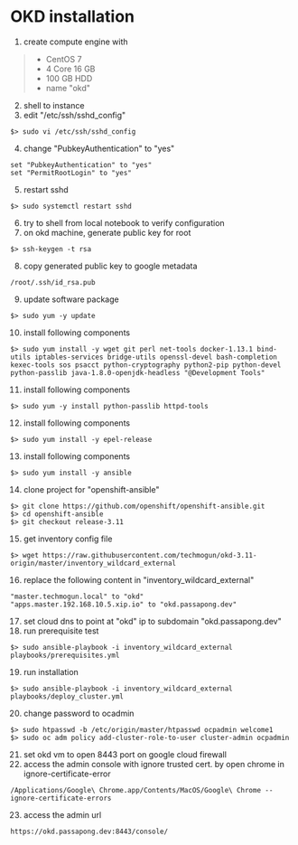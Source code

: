 # OKD installation
1. create compute engine with
> - CentOS 7
> - 4 Core 16 GB
> - 100 GB HDD
> - name "okd"
2. shell to instance
3. edit "/etc/ssh/sshd_config"
```
$> sudo vi /etc/ssh/sshd_config
```
4. change "PubkeyAuthentication" to "yes"
```
set "PubkeyAuthentication" to "yes"
set "PermitRootLogin" to "yes"
```
5. restart sshd
```
$> sudo systemctl restart sshd
```
6. try to shell from local notebook to verify configuration
7. on okd machine, generate public key for root
```
$> ssh-keygen -t rsa
```
8. copy generated public key to google metadata
```
/root/.ssh/id_rsa.pub
```
9. update software package
```
$> sudo yum -y update
```
10. install following components
```
$> sudo yum install -y wget git perl net-tools docker-1.13.1 bind-utils iptables-services bridge-utils openssl-devel bash-completion kexec-tools sos psacct python-cryptography python2-pip python-devel python-passlib java-1.8.0-openjdk-headless "@Development Tools"
```
11. install following components
```
$> sudo yum -y install python-passlib httpd-tools
```
12. install following components
```
$> sudo yum install -y epel-release
```
13. install following components
```
$> sudo yum install -y ansible
```
14. clone project for "openshift-ansible"
```
$> git clone https://github.com/openshift/openshift-ansible.git
$> cd openshift-ansible
$> git checkout release-3.11
```
15. get inventory config file
```
$> wget https://raw.githubusercontent.com/techmogun/okd-3.11-origin/master/inventory_wildcard_external
```
16. replace the following content in "inventory_wildcard_external"
```
"master.techmogun.local" to "okd"
"apps.master.192.168.10.5.xip.io" to "okd.passapong.dev"
```
17. set cloud dns to point at "okd" ip to subdomain "okd.passapong.dev"
18. run prerequisite test
```
$> sudo ansible-playbook -i inventory_wildcard_external playbooks/prerequisites.yml
```
19. run installation
```
$> sudo ansible-playbook -i inventory_wildcard_external playbooks/deploy_cluster.yml
```
20. change password to ocadmin
```
$> sudo htpasswd -b /etc/origin/master/htpasswd ocpadmin welcome1
$> sudo oc adm policy add-cluster-role-to-user cluster-admin ocpadmin
```
21. set okd vm to open 8443 port on google cloud firewall
22. access the admin console with ignore trusted cert. by open chrome in ignore-certificate-error
```
/Applications/Google\ Chrome.app/Contents/MacOS/Google\ Chrome --ignore-certificate-errors
```
23. access the admin url
```
https://okd.passapong.dev:8443/console/
```
